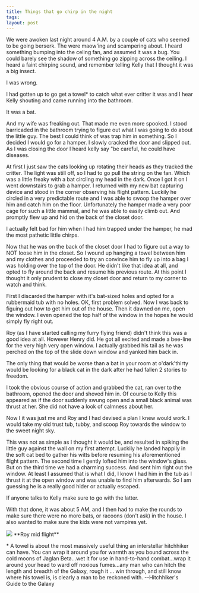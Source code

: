 ```yaml
---
title: Things that go chirp in the night
tags: 
layout: post
---
```


We were awoken last night around 4 A.M. by a couple of cats who seemed to be going berserk. The were maow'ing and scampering about. I heard something bumping into the celing fan, and assumed it was a bug. You could barely see the shadow of something go zipping across the ceiling.  I heard a faint chirping sound, and remember telling Kelly that I thought it was a big insect.  

I was wrong.

I had gotten up to go get a towel\* to catch what ever critter it was and I hear Kelly shouting and came running into the bathroom.

It was a bat. 

And my wife was freaking out. That made me even more spooked. I stood barricaded in the bathroom trying to figure out what I was going to do about the little guy. The best I could think of was trap him in something. So I decided I would go for a hamper. I slowly cracked the door and slipped out. As I was closing the door I heard kelly say "be careful, he could have diseases.

At first I just saw the cats looking up rotating their heads as they tracked the critter. The light was still off, so I had to go pull the string on the fan.  Which was a little freaky with a bat circling my head in the dark. Once I got it on I went downstairs to grab a hamper.  I returned with my new bat capturing device and stood in the corner observing his flight pattern. Luckily he circled in a very predictable route and I was able to swoop the hamper over him and catch him on the floor. Unfortunately the hamper made a very poor cage for such a little mammal, and he was able to easily climb out. And promptly flew up and hid on the back of the closet door. 

I actually felt bad for him when I had him trapped under the hamper, he mad the most pathetic little chirps. 

Now that he was on the back of the closet door I had to figure out a way to NOT loose him in the closet. So I wound up hanging a towel between him and my clothes and proceeded to try an convince him to fly up into a bag I was holding over the top of the door. He didn't like that idea at all, and opted to fly around the back and resume his previous route. At this point I thought it only prudent to close my closet door and return to my corner to watch and think.

First I discarded the hamper with it's bat-sized holes and opted for a rubbermaid tub with no holes. OK, first problem solved. Now I was back to figuing out how to get him out of the house. Then it dawned on me, open the window. I even opened the top half of the window in the hopes he would simply fly right out. 

Roy (as I have started calling my furry flying friend) didn't think this was a good idea at all. However Henry did. He got all excited and made a bee-line for the very high very open window. I actually grabbed his tail as he was perched on the top of the slide down window and yanked him back in. 

The only thing that would be worse than a bat in your room at o'dark'thirty would be looking for a black cat in the dark after he had fallen 2 stories to freedom.

I took the obvious course of action and grabbed the cat, ran over to the bathroom, opened the door and shoved him in. Of course to Kelly this appeared as if the door suddenly swung open and a small black animal was thrust at her. She did not have a look of calmness about her. 

Now I it was just me and Roy and I had devised a plan I knew would work. I would take my old trust tub, tubby, and scoop Roy towards the window to the sweet night sky.

This was not as simple as I thought it would be, and resulted in spiking the little guy against the wall on  my first attempt. Luckily he landed happily in the soft cat bed to gather his witts before resuming his aforementioned flight pattern. The second time I gently lofted him into the window's glass. But on the third time we had a charming success. And sent him right out the window. At least I assumed that is what I did, I know I had him in the tub as I thrust it at the open window and was unable to find him afterwards. So I am guessing he is a really good hider or actually escaped.

If anyone talks to Kelly make sure to go with the latter.

With that done, it was about 5 AM, and I then had to make the rounds to make sure there were no more bats, or racoons (don't ask) in the house. I also wanted to make sure the kids were not vampires yet.

<img src="http://photos.fuzzymonk.com/blog/image/595/IMG_1110.JPG" class="photo" />
**Roy mid flight**


\* A towel is about the most massively useful thing an interstellar hitchhiker can have. You can wrap it around you for warmth as you bound across the cold moons of Jaglan Beta…wet it for use in hand-to-hand combat…wrap it around your head to ward off noxious fumes…any man who can hitch the length and breadth of the Galaxy, rough it … win through, and still know where his towel is, is clearly a man to be reckoned with. --Hitchhiker's Guide to the Galaxy
